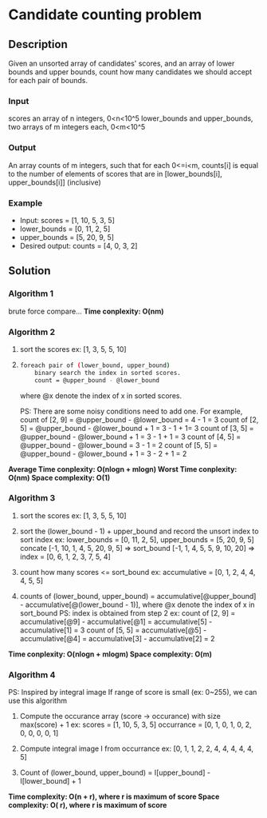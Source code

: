 # Candidate counting problem
## Description
Given an unsorted array of candidates' scores, and an array of lower bounds and upper bounds, count how many candidates we should accept for each pair of bounds.

### Input
scores an array of n integers, 0<n<10^5
lower_bounds and upper_bounds, two arrays of m integers each, 0<m<10^5

### Output
An array counts of m integers, such that for each 0<=i<m, counts[i] is equal to the number of elements of scores that are in [lower_bounds[i], upper_bounds[i]] (inclusive)

### Example
* Input: scores = [1, 10, 5, 3, 5]
* lower_bounds = [0, 11, 2, 5]
* upper_bounds = [5, 20, 9, 5]
* Desired output: counts = [4, 0, 3, 2]

## Solution
### Algorithm 1
brute force compare...
**Time conplexity: O(nm)**

  
### Algorithm 2
1. 
    sort the scores
    ex:  [1, 3, 5, 5, 10]
  
2. 
    ```sh
    foreach pair of (lower_bound, upper_bound)
        binary search the index in sorted scores.
        count = @upper_bound - @lower_bound
    ```
    where @x denote the index of x in sorted scores.
    
    PS: There are some noisy conditions need to add one.
    For example,
    count of [2, 9] = @upper_bound - @lower_bound = 4 - 1 = 3
    count of [2, 5] = @upper_bound - @lower_bound + 1 = 3 - 1 + 1= 3
    count of [3, 5] = @upper_bound - @lower_bound + 1 = 3 - 1 + 1 = 3
    count of [4, 5] = @upper_bound - @lower_bound = 3 - 1  = 2
    count of [5, 5] = @upper_bound - @lower_bound + 1 = 3 - 2 + 1 = 2

**Average Time conplexity: O(nlogn + mlogn)
Worst Time conplexity: O(nm)
Space complexity: O(1)**

  
### Algorithm 3
1. sort the scores
ex:  [1, 3, 5, 5, 10]
  
2. sort the (lower_bound - 1) + upper_bound and record the unsort index to sort index
ex: lower_bounds = [0, 11, 2, 5], upper_bounds = [5, 20, 9, 5]
    concate [-1, 10, 1, 4, 5, 20, 9, 5]
    => sort_bound [-1, 1, 4, 5, 5, 9, 10, 20]
    => index = [0, 6, 1, 2, 3, 7, 5, 4]
    
3. count how many scores <= sort_bound
ex: accumulative = [0, 1, 2, 4, 4, 4, 5, 5]
  
4. counts of (lower_bound, upper_bound) = accumulative[@upper_bound] - accumulative[@(lower_bound - 1)], where @x denote the index of x in sort_bound
PS: index is obtained from step 2
ex: count of [2, 9] = accumulative[@9] - accumulative[@1] = accumulative[5] - accumulative[1] = 3
    count of [5, 5] = accumulative[@5] - accumulative[@4] = accumulative[3] - accumulative[2] = 2

**Time conplexity: O(nlogn + mlogm)
Space complexity: O(m)**
    
### Algorithm 4
PS: Inspired by integral image
If range of score is small (ex: 0~255), we can use this algorithm

1. Compute the occurance array (score -> occurance) with size max(score) + 1
ex: scores = [1, 10, 5, 3, 5]
		occurrance = [0, 1, 0, 1, 0, 2, 0, 0, 0, 0, 1]

2. Compute integral image I from occurrance
ex: [0, 1, 1, 2, 2, 4, 4, 4, 4, 4, 5]
  
3. Count of (lower_bound, upper_bound) = I[upper_bound] - I[lower_bound] + 1

**Time complexity: O(n + r), where r is maximum of score
Space complexity: O( r), where r is maximum of score**
